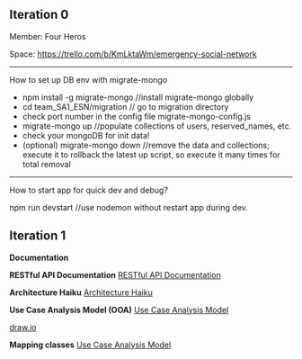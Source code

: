 
Iteration 0
------------------
Member: Four Heros

Space: https://trello.com/b/KmLktaWm/emergency-social-network

------------------
How to set up DB env with migrate-mongo
- npm install -g migrate-mongo //install migrate-mongo globally
- cd team_SA1_ESN/migration // go to migration directory
- check port number in the config file migrate-mongo-config.js
- migrate-mongo up     //populate collections of users, reserved_names, etc.
- check your mongoDB for init data!
- (optional) migrate-mongo down   //remove the data and collections; execute it to rollback the latest up script, so execute it many times for total removal

------------------
How to start app for quick dev and debug?

npm run devstart   //use nodemon without restart app during dev.



Iteration 1
------------------

**Documentation**

**RESTful API Documentation**
[RESTful API Documentation](https://speca.io/fse_sa1/fse-emergency-social-network-api-doc?key=aacc93e57078c4bbb43b35970f898522)

**Architecture Haiku**
[Architecture Haiku](https://docs.google.com/document/d/1kW7WspNtR8PcprGhZ-GayGlFRFut4ONFt6KqzD6EFNs/edit#)


**Use Case Analysis Model (OOA)**
[Use Case Analysis Model](https://cacoo.com/diagrams/HDRJVsgsFVwhi0Kx/0FB02)

[draw.io](https://www.draw.io/#G1Px7uipSPK16-F2lAAleRD-rLpOp7To9v)

**Mapping classes**
[Use Case Analysis Model](https://docs.google.com/spreadsheets/d/1b9aGNw_K7sWPfep2Gq2bhUFPBNmvl179bw3jbGZpxTI/edit?ts=5e3f600d#gid=0
)





